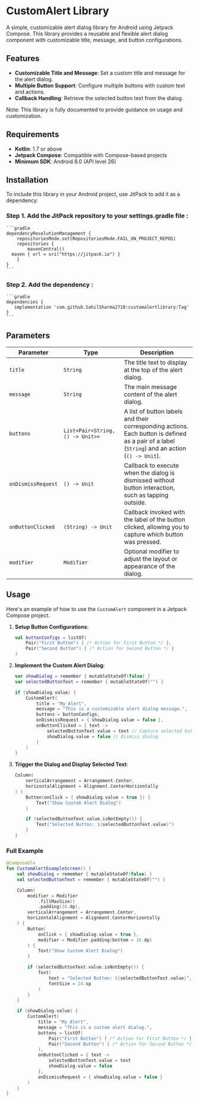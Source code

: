 # CustomAlert Library #

A simple, customizable alert dialog library for Android using Jetpack Compose. This library provides a reusable and flexible alert dialog component with customizable title, message, and button configurations.

## Features ##

- **Customizable Title and Message**: Set a custom title and message for the alert dialog.
- **Multiple Button Support**: Configure multiple buttons with custom text and actions.
- **Callback Handling**: Retrieve the selected button text from the dialog.

Note: This library is fully documented to provide guidance on usage and customization.


## Requirements ##

- **Kotlin**: 1.7 or above
- **Jetpack Compose**: Compatible with Compose-based projects
- **Minimum SDK**: Android 8.0 (API level 26)

## Installation

To include this library in your Android project, use JitPack to add it as a dependency:

### Step 1. Add the JitPack repository to your settings.gradle file : ###
    ```gradle
	dependencyResolutionManagement {
		repositoriesMode.set(RepositoriesMode.FAIL_ON_PROJECT_REPOS)
		repositories {
			mavenCentral()
      maven { url = uri("https://jitpack.io") }
		}
	}
    ```

### Step 2. Add the dependency :
    ```gradle
    dependencies {
       implementation 'com.github.SahilSharma2710:customalertlibrary:Tag'
    }
    ```
    

## Parameters

| Parameter           | Type                             | Description                                                                                              |
|---------------------|----------------------------------|----------------------------------------------------------------------------------------------------------|
| `title`             | `String`                         | The title text to display at the top of the alert dialog.                                                |
| `message`           | `String`                         | The main message content of the alert dialog.                                                            |
| `buttons`           | `List<Pair<String, () -> Unit>>` | A list of button labels and their corresponding actions. Each button is defined as a pair of a label (`String`) and an action (`() -> Unit`). |
| `onDismissRequest`  | `() -> Unit`                     | Callback to execute when the dialog is dismissed without button interaction, such as tapping outside.     |
| `onButtonClicked`   | `(String) -> Unit`               | Callback invoked with the label of the button clicked, allowing you to capture which button was pressed. |
| `modifier`          | `Modifier`                       | Optional modifier to adjust the layout or appearance of the dialog.                                      |

## Usage


Here's an example of how to use the `CustomAlert` component in a Jetpack Compose project.

1. **Setup Button Configurations**:
    ```kotlin
    val buttonConfigs = listOf(
        Pair("First Button") { /* Action for First Button */ },
        Pair("Second Button") { /* Action for Second Button */ }
    )
    ```

2. **Implement the Custom Alert Dialog**:
    ```kotlin
    var showDialog = remember { mutableStateOf(false) }
    var selectedButtonText = remember { mutableStateOf("") }

    if (showDialog.value) {
        CustomAlert(
            title = "My Alert",
            message = "This is a customizable alert dialog message.",
            buttons = buttonConfigs,
            onDismissRequest = { showDialog.value = false },
            onButtonClicked = { text ->
                selectedButtonText.value = text // Capture selected button text
                showDialog.value = false // Dismiss dialog
            }
        )
    }
    ```

3. **Trigger the Dialog and Display Selected Text**:
    ```kotlin
    Column(
        verticalArrangement = Arrangement.Center,
        horizontalAlignment = Alignment.CenterHorizontally
    ) {
        Button(onClick = { showDialog.value = true }) {
            Text("Show Custom Alert Dialog")
        }

        if (selectedButtonText.value.isNotEmpty()) {
            Text("Selected Button: ${selectedButtonText.value}")
        }
    }
    ```

### Full Example

```kotlin
@Composable
fun CustomAlertExampleScreen() {
    val showDialog = remember { mutableStateOf(false) }
    val selectedButtonText = remember { mutableStateOf("") }

    Column(
        modifier = Modifier
            .fillMaxSize()
            .padding(16.dp),
        verticalArrangement = Arrangement.Center,
        horizontalAlignment = Alignment.CenterHorizontally
    ) {
        Button(
            onClick = { showDialog.value = true },
            modifier = Modifier.padding(bottom = 16.dp)
        ) {
            Text("Show Custom Alert Dialog")
        }

        if (selectedButtonText.value.isNotEmpty()) {
            Text(
                text = "Selected Button: ${selectedButtonText.value}",
                fontSize = 24.sp
            )
        }
    }

    if (showDialog.value) {
        CustomAlert(
            title = "My Alert",
            message = "This is a custom alert dialog.",
            buttons = listOf(
                Pair("First Button") { /* Action for First Button */ },
                Pair("Second Button") { /* Action for Second Button */ }
            ),
            onButtonClicked = { text ->
                selectedButtonText.value = text
                showDialog.value = false
            },
            onDismissRequest = { showDialog.value = false }
        )
    }
}
